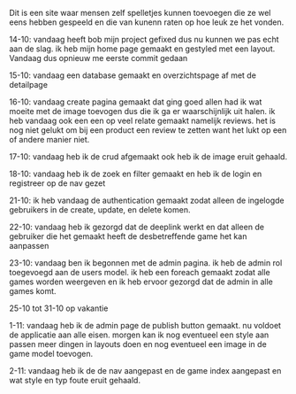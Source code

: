 Dit is een site waar mensen zelf spelletjes kunnen toevoegen die ze wel eens hebben gespeeld en die van kunenn raten op hoe leuk ze het vonden. 

14-10:
vandaag heeft bob mijn project gefixed dus nu kunnen we pas echt aan de slag.
ik heb mijn home page gemaakt en gestyled met een layout. Vandaag dus opnieuw me eerste commit gedaan 

15-10:
vandaag een database gemaakt en overzichtspage af met de detailpage 

16-10: 
vandaag create pagina gemaakt dat ging goed allen had ik wat moeite met de image toevogen dus 
die ik ga er waarschijnlijk uit halen. ik heb vandaag ook een een op veel relate gemaakt namelijk 
reviews. het is nog niet gelukt om bij een product een review te zetten want het lukt op een of andere manier niet.


17-10:
vandaag heb ik de crud afgemaakt ook heb ik de image eruit gehaald.

18-10:
vandaag heb ik de zoek en filter gemaakt en heb ik de login en registreer op de nav gezet 

21-10:
ik heb vandaag de authentication gemaakt zodat alleen de ingelogde gebruikers in de create, 
update, en delete komen.

22-10:
vandaag heb ik gezorgd dat de deeplink werkt en dat alleen de gebruiker die het gemaakt heeft 
de desbetreffende game het kan aanpassen 

23-10:
vandaag ben ik begonnen met de admin pagina. 
ik heb de admin rol toegevoegd aan de users model.
ik heb een foreach gemaakt zodat alle games worden weergeven
en ik heb ervoor gezorgd dat de admin in alle games komt.

25-10 tot 31-10 op vakantie

1-11:
vandaag heb ik de admin page de publish button gemaakt. nu voldoet de applicatie aan alle eisen.
morgen kan ik nog eventueel een style aan passen meer dingen in layouts doen en nog eventueel een image in de game model toevogen.

2-11: vandaag heb ik de de nav aangepast en de game index aangepast en wat style en typ foute eruit gehaald.


